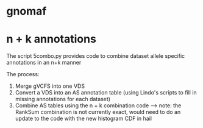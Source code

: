 # gnomaf

# n + k annotations
The script 5combo.py provides code to combine dataset allele specific annotations in an n+k manner

The process:

1. Merge gVCFS into one VDS
2. Convert a VDS into an AS annotation table (using Lindo's scripts to fill in missing annotations for each dataset)
3. Combine AS tables using the n + k combination code --> note: the RankSum combination is not currently exact, would need to do an update to the code with the new histogram CDF in hail 
